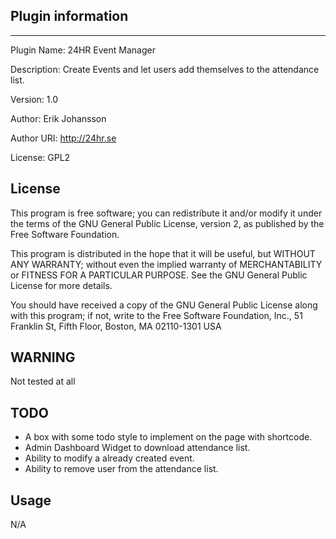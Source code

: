 ## Plugin information
***
  Plugin Name: 24HR Event Manager

  Description: Create Events and let users add themselves to the attendance list.

  Version: 1.0

  Author: Erik Johansson

  Author URI: http://24hr.se

  License: GPL2

## License
  This program is free software; you can redistribute it and/or modify
  it under the terms of the GNU General Public License, version 2, as
  published by the Free Software Foundation.

  This program is distributed in the hope that it will be useful,
  but WITHOUT ANY WARRANTY; without even the implied warranty of
  MERCHANTABILITY or FITNESS FOR A PARTICULAR PURPOSE.  See the
  GNU General Public License for more details.

  You should have received a copy of the GNU General Public License
  along with this program; if not, write to the Free Software
  Foundation, Inc., 51 Franklin St, Fifth Floor, Boston, MA  02110-1301  USA
  
## WARNING
Not tested at all
  
## TODO
* A box with some todo style to implement on the page with shortcode.
* Admin Dashboard Widget to download attendance list.
* Ability to modify a already created event.
* Ability to remove user from the attendance list.

## Usage
N/A